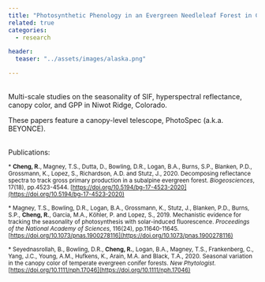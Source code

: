 ```yaml
---
title: "Photosynthetic Phenology in an Evergreen Needleleaf Forest in Colorado"
related: true
categories:
  - research

header:
  teaser: "../assets/images/alaska.png"

---
```

<br/>
Multi-scale studies on the seasonality of SIF, hyperspectral reflectance, canopy color, and GPP in Niwot Ridge, Colorado. 
          
These papers feature a canopy-level telescope, PhotoSpec (a.k.a. BEYONCE).

<br/>
Publications:

<sub>* **Cheng, R.**, Magney, T.S., Dutta, D., Bowling, D.R., Logan, B.A., Burns, S.P., Blanken, P.D., Grossmann, K., Lopez, S., Richardson, A.D. and Stutz, J., 2020. Decomposing reflectance spectra to track gross primary production in a subalpine evergreen forest. <em>Biogeosciences</em>, 17(18), pp.4523-4544. [https://doi.org/10.5194/bg-17-4523-2020](https://doi.org/10.5194/bg-17-4523-2020)</sub>

<sub>* Magney, T.S., Bowling, D.R., Logan, B.A., Grossmann, K., Stutz, J., Blanken, P.D., Burns, S.P., **Cheng, R.**, Garcia, M.A., Kӧhler, P. and Lopez, S., 2019. Mechanistic evidence for tracking the seasonality of photosynthesis with solar-induced fluorescence. <em>Proceedings of the National Academy of Sciences</em>, 116(24), pp.11640-11645. [https://doi.org/10.1073/pnas.1900278116](https://doi.org/10.1073/pnas.1900278116)</sub>

<sub>* Seyednasrollah, B., Bowling, D.R., **Cheng, R.**, Logan, B.A., Magney, T.S., Frankenberg, C., Yang, J.C., Young, A.M., Hufkens, K., Arain, M.A. and Black, T.A., 2020. Seasonal variation in the canopy color of temperate evergreen conifer forests. <em>New Phytologist</em>. [https://doi.org/10.1111/nph.17046](https://doi.org/10.1111/nph.17046)</sub>

